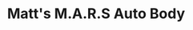 ---
title: "Matt's M.A.R.S Auto Body"
url: /newport-news/matts-m-a-r-s-auto-body/
shop: car repair
---